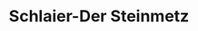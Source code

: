---
title: "Schlaier-Der Steinmetz"
url: /rottenburg-am-neckar/schlaier-der-steinmetz/
shop: Warenhaus
---